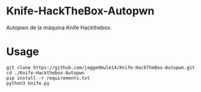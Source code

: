 # Knife-HackTheBox-Autopwn
Autopwn de la máquina Knife Hackthebox.

# Usage
`git clone https://github.com/jaggedmule14/Knife-HackTheBox-Autopwn.git` </br>
`cd ./Knife-Hackthebox-Autopwn` </br>
`pip install -r requirements.txt` </br>
`python3 knife.py`
